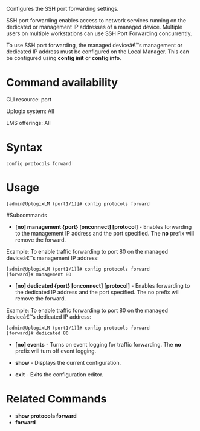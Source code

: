 <!-- 5.4 -->

Configures the SSH port forwarding settings.

SSH port forwarding enables access to network services running on the dedicated or management IP addresses of a managed device. Multiple users on multiple workstations can use SSH Port Forwarding concurrently.

To use SSH port forwarding, the managed deviceâ€™s management or dedicated IP address must be configured on the Local Manager. This can be configured using **config init** or **config info**.

# Command availability 

CLI resource: port

Uplogix system: All

LMS offerings: All

# Syntax

```
config protocols forward
```

# Usage 

```
[admin@UplogixLM (port1/1)]# config protocols forward

```
#Subcommands

- **[no] management {port} [onconnect] [protocol]** - Enables forwarding to the management IP address and the port specified. The **no** prefix will remove the forward.



Example: To enable traffic forwarding to port 80 on the managed deviceâ€™s management IP address:
```
[admin@UplogixLM (port1/1)]# config protocols forward
[forward]# management 80
```



- **[no] dedicated {port} [onconnect] [protocol]** - Enables forwarding to the dedicated IP address and the port specified. The no prefix will remove the forward.

Example: To enable traffic forwarding to port 80 on the managed deviceâ€™s dedicated IP address: 

```
[admin@UplogixLM (port1/1)]# config protocols forward
[forward]# dedicated 80
```


- **[no] events** - Turns on event logging for traffic forwarding. The **no** prefix will turn off event logging.


- **show** - Displays the current configuration.


- **exit** - Exits the configuration editor.

# Related Commands

- **show protocols forward**
- **forward**



